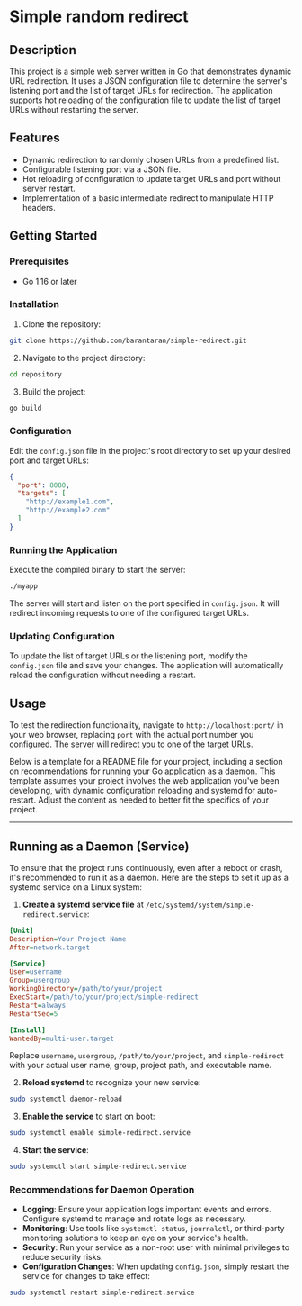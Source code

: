 # Simple random redirect

## Description

This project is a simple web server written in Go that demonstrates dynamic URL redirection. It uses a JSON configuration file to determine the server's listening port and the list of target URLs for redirection. The application supports hot reloading of the configuration file to update the list of target URLs without restarting the server.

## Features

- Dynamic redirection to randomly chosen URLs from a predefined list.
- Configurable listening port via a JSON file.
- Hot reloading of configuration to update target URLs and port without server restart.
- Implementation of a basic intermediate redirect to manipulate HTTP headers.

## Getting Started

### Prerequisites

- Go 1.16 or later

### Installation

1. Clone the repository:
```sh
git clone https://github.com/barantaran/simple-redirect.git
```

2. Navigate to the project directory:
```sh
cd repository
```

3. Build the project:
```sh
go build
```

### Configuration

Edit the `config.json` file in the project's root directory to set up your desired port and target URLs:

```json
{
  "port": 8080,
  "targets": [
    "http://example1.com",
    "http://example2.com"
  ]
}
```

### Running the Application

Execute the compiled binary to start the server:

```sh
./myapp
```

The server will start and listen on the port specified in `config.json`. It will redirect incoming requests to one of the configured target URLs.

### Updating Configuration

To update the list of target URLs or the listening port, modify the `config.json` file and save your changes. The application will automatically reload the configuration without needing a restart.

## Usage

To test the redirection functionality, navigate to `http://localhost:port/` in your web browser, replacing `port` with the actual port number you configured. The server will redirect you to one of the target URLs.

Below is a template for a README file for your project, including a section on recommendations for running your Go application as a daemon. This template assumes your project involves the web application you've been developing, with dynamic configuration reloading and systemd for auto-restart. Adjust the content as needed to better fit the specifics of your project.

---

## Running as a Daemon (Service)

To ensure that the project runs continuously, even after a reboot or crash, it's recommended to run it as a daemon. Here are the steps to set it up as a systemd service on a Linux system:

1. **Create a systemd service file** at `/etc/systemd/system/simple-redirect.service`:

```ini
[Unit]
Description=Your Project Name
After=network.target

[Service]
User=username
Group=usergroup
WorkingDirectory=/path/to/your/project
ExecStart=/path/to/your/project/simple-redirect
Restart=always
RestartSec=5

[Install]
WantedBy=multi-user.target
```

Replace `username`, `usergroup`, `/path/to/your/project`, and `simple-redirect` with your actual user name, group, project path, and executable name.

2. **Reload systemd** to recognize your new service:

```bash
sudo systemctl daemon-reload
```

3. **Enable the service** to start on boot:

```bash
sudo systemctl enable simple-redirect.service
```

4. **Start the service**:

```bash
sudo systemctl start simple-redirect.service
```

### Recommendations for Daemon Operation

- **Logging**: Ensure your application logs important events and errors. Configure systemd to manage and rotate logs as necessary.
- **Monitoring**: Use tools like `systemctl status`, `journalctl`, or third-party monitoring solutions to keep an eye on your service's health.
- **Security**: Run your service as a non-root user with minimal privileges to reduce security risks.
- **Configuration Changes**: When updating `config.json`, simply restart the service for changes to take effect:

```bash
sudo systemctl restart simple-redirect.service
```
